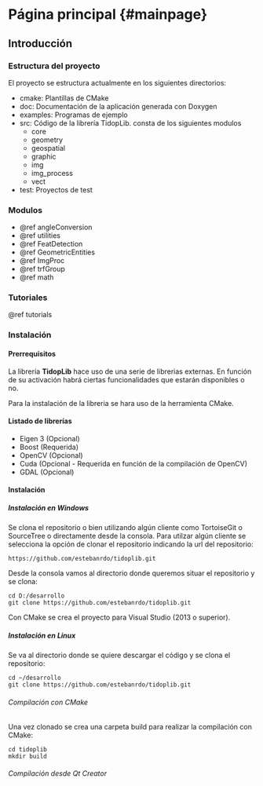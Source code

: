 Página principal {#mainpage}
==============

Introducción
------------


### Estructura del proyecto

El proyecto se estructura actualmente en los siguientes directorios:

- cmake: Plantillas de CMake
- doc: Documentación de la aplicación generada con Doxygen
- examples: Programas de ejemplo
- src: Código de la librería TidopLib. consta de los siguientes modulos
  - core
  - geometry
  - geospatial
  - graphic
  - img
  - img_process
  - vect
- test: Proyectos de test

### Modulos

- @ref angleConversion
- @ref utilities
- @ref FeatDetection
- @ref GeometricEntities
- @ref ImgProc
- @ref trfGroup
- @ref math

### Tutoriales

@ref tutorials

### Instalación

#### Prerrequisitos

La librería **TidopLib** hace uso de una serie de librerias externas. En función de su activación habrá ciertas funcionalidades que estarán disponibles o no.

Para la instalación de la libreria se hara uso de la herramienta CMake.

#### Listado de librerías

- Eigen 3 (Opcional)
- Boost (Requerida)
- OpenCV (Opcional)
- Cuda (Opcional - Requerida en función de la compilación de OpenCV)
- GDAL (Opcional)

#### Instalación

##### Instalación en Windows

Se clona el repositorio o bien utilizando algún cliente como TortoiseGit o SourceTree o directamente desde la consola. Para utilzar algún cliente se selecciona la opción de clonar el repositorio indicando la url del repositorio:

```
https://github.com/estebanrdo/tidoplib.git
```

Desde la consola vamos al directorio donde queremos situar el repositorio y se clona:

```
cd D:/desarrollo
git clone https://github.com/estebanrdo/tidoplib.git
```

Con CMake se crea el proyecto para Visual Studio (2013 o superior).

##### Instalación en Linux

Se va al directorio donde se quiere descargar el código y se clona el repositorio:

```
cd ~/desarrollo
git clone https://github.com/estebanrdo/tidoplib.git
```

###### Compilación con CMake

Una vez clonado se crea una carpeta build para realizar la compilación con CMake:

```
cd tidoplib
mkdir build
```

###### Compilación desde Qt Creator

